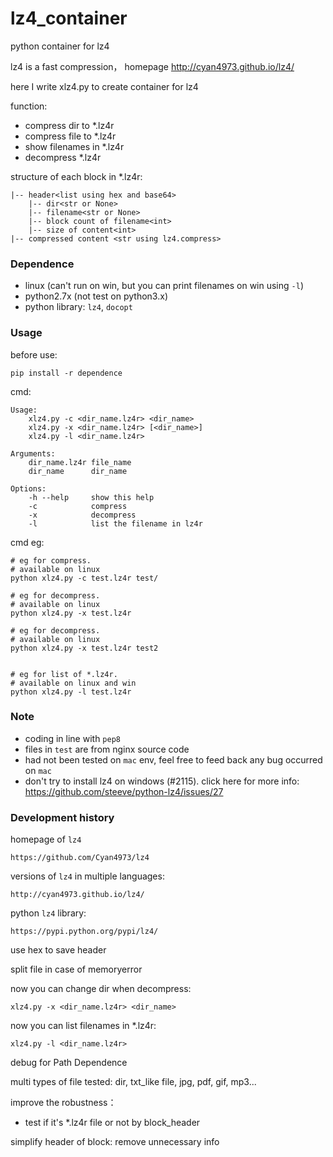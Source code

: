 # lz4_container

python container for lz4


lz4 is a fast compression， homepage http://cyan4973.github.io/lz4/

here I write xlz4.py to create container for lz4


function: 

- compress dir to *.lz4r
- compress file to *.lz4r
- show filenames in *.lz4r
- decompress *.lz4r 


structure of each block in *.lz4r:

	|-- header<list using hex and base64>
		|-- dir<str or None>
		|-- filename<str or None>
		|-- block count of filename<int>
		|-- size of content<int>
	|-- compressed content <str using lz4.compress>





### Dependence

- linux (can't run on win, but you can print filenames on win using `-l`)
- python2.7x (not test on python3.x)
- python library: `lz4`, `docopt`

### Usage


before use:

	pip install -r dependence

cmd:

	Usage:
	    xlz4.py -c <dir_name.lz4r> <dir_name>
	    xlz4.py -x <dir_name.lz4r> [<dir_name>]
	    xlz4.py -l <dir_name.lz4r>
	
	Arguments:
	    dir_name.lz4r file_name
	    dir_name      dir_name
	
	Options:
	    -h --help     show this help
	    -c            compress
	    -x            decompress
	    -l            list the filename in lz4r

cmd eg:


	# eg for compress. 
	# available on linux
	python xlz4.py -c test.lz4r test/

	# eg for decompress.
	# available on linux
	python xlz4.py -x test.lz4r

	# eg for decompress.
	# available on linux
	python xlz4.py -x test.lz4r test2


	# eg for list of *.lz4r.
	# available on linux and win
	python xlz4.py -l test.lz4r

### Note


- coding in line with `pep8`
- files in `test` are from nginx source code
- had not been tested on `mac` env, feel free to feed back any bug occurred on `mac`
- don't try to install lz4 on windows (#2115).
click here for more info: https://github.com/steeve/python-lz4/issues/27


### Development history

homepage of `lz4`

	https://github.com/Cyan4973/lz4

versions of `lz4` in multiple languages:

	http://cyan4973.github.io/lz4/

python `lz4` library:

	https://pypi.python.org/pypi/lz4/

use hex to save header

split file in case of memoryerror

now you can change dir when decompress:

	xlz4.py -x <dir_name.lz4r> <dir_name>

now you can list filenames in *.lz4r:

	xlz4.py -l <dir_name.lz4r>

debug for Path Dependence

multi types of file tested: dir, txt_like file, jpg, pdf, gif, mp3...

improve the robustness：

- test if it's *.lz4r file or not by block_header

simplify header of block: remove unnecessary info
